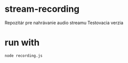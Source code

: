# stream-recording
Repozitár pre nahrávanie audio streamu
Testovacia verzia

# run with
```
node recording.js
```
